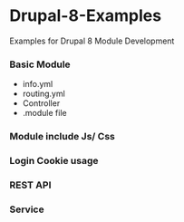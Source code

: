 # Drupal-8-Examples
  Examples for Drupal 8 Module Development
### Basic Module
<ul>
  <li>info.yml</li>
  <li>routing.yml</li>
  <li>Controller</li>
  <li>.module file</li>
</ul>

### Module include Js/ Css

### Login Cookie usage

### REST API

### Service
